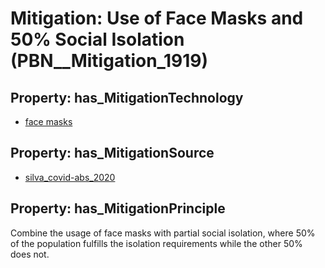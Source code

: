 # Mitigation: __Use of Face Masks and 50% Social Isolation__ (PBN__Mitigation_1919)

## Property: has_MitigationTechnology

* [face masks](../Technology/PBN__Technology_342)

## Property: has_MitigationSource

* [silva_covid-abs_2020](../Article/PBN__Article_139)

## Property: has_MitigationPrinciple

Combine the usage of face masks with partial social isolation, where 50% of the population fulfills the isolation requirements while the other 50% does not.

